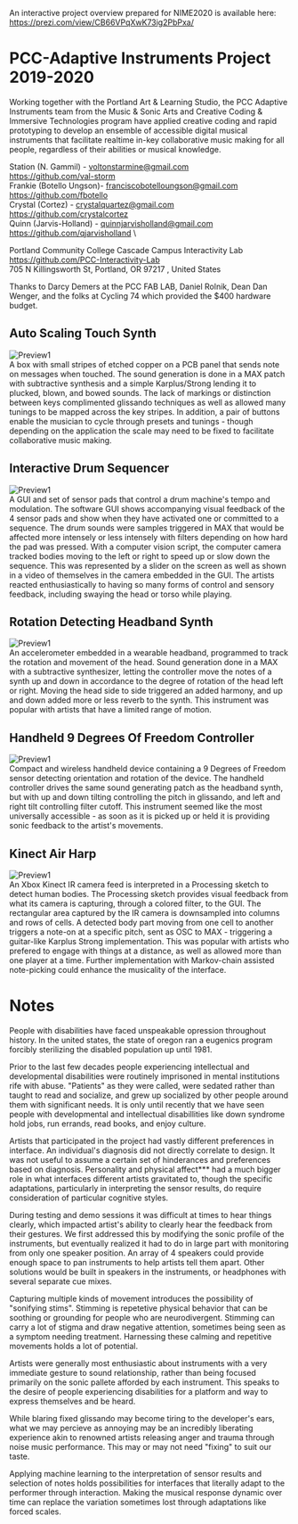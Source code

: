 An interactive project overview prepared for NIME2020 is available here: https://prezi.com/view/CB66VPqXwK73ig2PbPxa/

# PCC-Adaptive Instruments Project 2019-2020
Working together with the Portland Art & Learning Studio, the PCC Adaptive Instruments team from the Music & Sonic Arts and Creative Coding & Immersive Technologies program have applied creative coding and rapid prototyping to develop an ensemble of accessible digital musical instruments that facilitate realtime in-key collaborative music making for all people, regardless of their abilities or musical knowledge. 

Station (N. Gammil) - voltonstarmine@gmail.com \
https://github.com/val-storm \
Frankie (Botello Ungson)- franciscobotelloungson@gmail.com \
https://github.com/fbotello \
Crystal (Cortez) - crystalquartez@gmail.com \
https://github.com/crystalcortez \
Quinn (Jarvis-Holland) - quinnjarvisholland@gmail.com \
https://github.com/qjarvisholland \


Portland Community College Cascade Campus Interactivity Lab \
https://github.com/PCC-Interactivity-Lab \
705 N Killingsworth St, Portland, OR 97217 , United States

Thanks to Darcy Demers at the PCC FAB LAB, Daniel Rolnik, Dean Dan Wenger, and the folks at Cycling 74 which provided the $400 hardware budget.


## Auto Scaling Touch Synth
![Preview1](../master/Images/AutoScalingTouchSynth.jpg?raw=true) \
A box with small stripes of etched copper on a PCB panel that sends note on messages when touched. The sound generation is done in a MAX patch with subtractive synthesis and a simple Karplus/Strong lending it to plucked, blown, and bowed sounds. The lack of markings or distinction between keys complimented glissando techniques as well as allowed many tunings to be mapped across the key stripes. In addition, a pair of buttons enable the musician to cycle through presets and tunings - though depending on the application the scale may need to be fixed to facilitate collaborative music making.
## Interactive Drum Sequencer
![Preview1](../master/Images/InteractiveDrumSequencer.jpg?raw=true) \
A GUI and set of sensor pads that control a drum machine's tempo and modulation. The software GUI shows accompanying visual feedback of the 4 sensor pads and show when they have activated one or committed to a sequence. The drum sounds were samples triggered in MAX that would be affected more intensely or less intensely with filters depending on how hard the pad was pressed. With a computer vision script, the computer camera tracked bodies moving to the left or right to speed up or slow down the sequence. This was represented by a slider on the screen as well as shown in a video of themselves in the camera embedded in the GUI. The artists reacted enthusiastically to having so many forms of control and sensory feedback, including swaying the head or torso while playing.
## Rotation Detecting Headband Synth
![Preview1](../master/Images/RotationDetectingHeadbandSynth.jpg?raw=true) \
An accelerometer embedded in a wearable headband, programmed to track the rotation and movement of the head. Sound generation done in a MAX with a subtractive synthesizer, letting the controller move the notes of a synth up and down in accordance to the degree of rotation of the head left or right. Moving the head side to side triggered an added harmony, and up and down added more or less reverb to the synth. This instrument was popular with artists that have a limited range of motion.
## Handheld 9 Degrees Of Freedom Controller
![Preview1](../master/Images/handheld9dofsensor.jpg?raw=true) \
Compact and wireless handheld device containing a 9 Degrees of Freedom sensor detecting orientation and rotation of the device. The handheld controller drives the same sound generating patch as the headband synth, but with up and down tilting controlling the pitch in glissando, and left and right tilt controlling filter cutoff. This instrument seemed like the most universally accessible - as soon as it is picked up or held it is providing sonic feedback to the artist's movements. 
## Kinect Air Harp
![Preview1](../master/Images/xboxkinectairharpplaceholder.jpg?raw=true) \
An Xbox Kinect IR camera feed is interpreted in a Processing sketch to detect human bodies. The Processing sketch provides visual feedback from what its camera is capturing, through a colored filter, to the GUI. The rectangular area captured by the IR camera is downsampled into columns and rows of cells. A detected body part moving from one cell to another triggers a note-on at a specific pitch, sent as OSC to MAX - triggering a guitar-like Karplus Strong implementation. This was popular with artists who prefered to engage with things at a distance, as well as allowed more than one player at a time. Further implementation with Markov-chain assisted note-picking could enhance the musicality of the interface.


# Notes
People with disabilities have faced unspeakable opression throughout history. 
In the united states, the state of oregon ran a eugenics program forcibly sterilizing the disabled population up until 1981. 

Prior to the last few decades people experiencing intellectual and developmental disabilities were routinely imprisoned in mental institutions rife with abuse. "Patients" as they were called, were sedated rather than taught to read and socialize, and grew up socialized by other people around them with significant needs. It is only until recently that we have seen people with developmental and intellectual disabillities like down syndrome hold jobs, run errands, read books, and enjoy culture.

Artists that participated in the project had vastly different preferences in interface. An individual's diagnosis did not directly correlate to design. It was not useful to assume a certain set of hinderances and preferences based on diagnosis. Personality and physical affect*** had a much bigger role in what interfaces different artists gravitated to, though the specific adaptations, particularly in interpreting the sensor results, do require consideration of particular cognitive styles.

During testing and demo sessions it was difficult at times to hear things clearly, which impacted artist's ability to clearly hear the feedback from their gestures. We first addressed this by modifying the sonic profile of the instruments, but eventually realized it had to do in large part with monitoring from only one speaker position. An array of 4 speakers could provide enough space to pan instruments to help artists tell them apart. Other solutions would be built in speakers in the instruments, or headphones with several separate cue mixes.

Capturing multiple kinds of movement introduces the possibility of "sonifying stims". Stimming is repetetive physical behavior that can be soothing or grounding for people who are neurodivergent. Stimming can carry a lot of stigma and draw negative attention, sometimes being seen as a symptom needing treatment. Harnessing these calming and repetitive movements holds a lot of potential.

Artists were generally most enthusiastic about instruments with a very immediate gesture to sound relationship, rather than being focused primarily on the sonic pallete afforded by each instrument. This speaks to the desire of people experiencing disabilities for a platform and way to express themselves and be heard.

While blaring fixed glissando may become tiring to the developer's ears, what we may percieve as annoying may be an incredibly liberating experience akin to renowned artists releasing anger and trauma through noise music performance. This may or may not need "fixing" to suit our taste.

Applying machine learning to the interpretation of sensor results and selection of notes holds possibilities for interfaces that literally adapt to the performer through interaction. Making the musical response dynamic over time can replace the variation sometimes lost through adaptations like forced scales.
